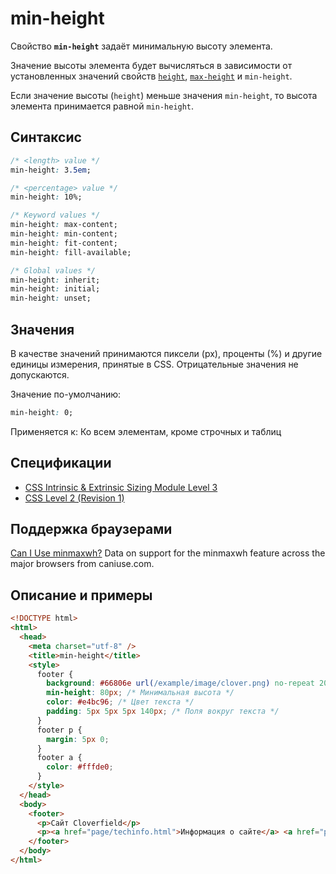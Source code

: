 # min-height

Свойство **`min-height`** задаёт минимальную высоту элемента.

Значение высоты элемента будет вычисляться в зависимости от установленных значений свойств [`height`](height.md), [`max-height`](max-height.md) и `min-height`.

Если значение высоты (`height`) меньше значения `min-height`, то высота элемента принимается равной `min-height`.

## Синтаксис

```css
/* <length> value */
min-height: 3.5em;

/* <percentage> value */
min-height: 10%;

/* Keyword values */
min-height: max-content;
min-height: min-content;
min-height: fit-content;
min-height: fill-available;

/* Global values */
min-height: inherit;
min-height: initial;
min-height: unset;
```

## Значения

В качестве значений принимаются пиксели (px), проценты (%) и другие единицы измерения, принятые в CSS. Отрицательные значения не допускаются.

Значение по-умолчанию:

```css
min-height: 0;
```

Применяется к: Ко всем элементам, кроме строчных и таблиц

## Спецификации

- [CSS Intrinsic & Extrinsic Sizing Module Level 3](http://dev.w3.org/csswg/css3-sizing/#width-height-keywords)
- [CSS Level 2 (Revision 1)](http://www.w3.org/TR/CSS2/visudet.html#min-max-heights)

## Поддержка браузерами

<p class="ciu_embed" data-feature="minmaxwh" data-periods="future_1,current,past_1,past_2">
  <a href="http://caniuse.com/#feat=minmaxwh">Can I Use minmaxwh?</a> Data on support for the minmaxwh feature across the major browsers from caniuse.com.
</p>

## Описание и примеры

```html
<!DOCTYPE html>
<html>
  <head>
    <meta charset="utf-8" />
    <title>min-height</title>
    <style>
      footer {
        background: #66806e url(/example/image/clover.png) no-repeat 20px bottom; /* Параметры фона */
        min-height: 80px; /* Минимальная высота */
        color: #e4bc96; /* Цвет текста */
        padding: 5px 5px 5px 140px; /* Поля вокруг текста */
      }
      footer p {
        margin: 5px 0;
      }
      footer a {
        color: #fffde0;
      }
    </style>
  </head>
  <body>
    <footer>
      <p>Сайт Cloverfield</p>
      <p><a href="page/techinfo.html">Информация о сайте</a> <a href="page/activity.html">Об авторе</a></p>
    </footer>
  </body>
</html>
```
